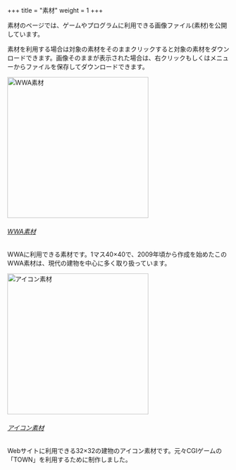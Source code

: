 +++
title = "素材"
weight = 1
+++

素材のページでは、ゲームやプログラムに利用できる画像ファイル(素材)を公開しています。

<aside class="note is-notice">
  <p>素材を利用する場合は対象の素材をそのままクリックすると対象の素材をダウンロードできます。画像そのままが表示された場合は、右クリックもしくはメニューからファイルを保存してダウンロードできます。</p>
</aside>

<div class="intro">
  <img src="materials_wwa.png" alt="WWA素材" class="intros is-icon" width="320" height="320">
  <section class="intros is-description">
    <h6 class="intros-title"><a href="wwa.html" title="WWA素材">WWA素材</a></h6>
    <p>WWAに利用できる素材です。1マス40×40で、2009年頃から作成を始めたこのWWA素材は、現代の建物を中心に多く取り扱っています。</p>
  </section>
</div>

<div class="intro">
  <img src="materials_icon.png" alt="アイコン素材" class="intros is-icon" width="320" height="320">
  <section class="intros is-description">
    <h6 class="intros-title"><a href="icon.html" title="アイコン素材">アイコン素材</a></h6>
    <p>Webサイトに利用できる32×32の建物のアイコン素材です。元々CGIゲームの「TOWN」を利用するために制作しました。</p>
  </section>
</div>